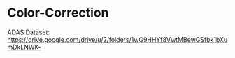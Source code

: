 # Color-Correction

ADAS Dataset:
https://drive.google.com/drive/u/2/folders/1wG9HHYf8VwtMBewGSfbk1bXumDkLNWK-
